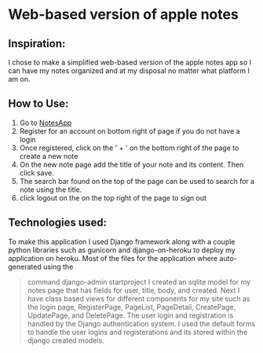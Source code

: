 # Web-based version of apple notes

## Inspiration:
I chose to make a simplified web-based version of the apple notes app so I can have my notes organized and at my disposal no matter what platform I am on.

## How to Use:
1. Go to [NotesApp](https://angad-notes-app.herokuapp.com/)
2. Register for an account on bottom right of page if you do not have a login
3. Once registered, click on the ' + ' on the bottom right of the page to create a new note
4. On the new note page add the title of your note and its content. Then click save.
5. The search bar found on the top of the page can be used to search for a note using the title.
6. click logout on the on the top right of the page to sign out


## Technologies used:
To make this application I used Django framework along with a couple python libraries such as gunicorn and django-on-heroku to deploy my application on heroku.
Most of the files for the application where auto-generated using the 
> command django-admin startproject
I created an sqlite model for my notes page that has fields for user, title, body, and created. Next I have class based views for different components for my site such as the login page, RegisterPage, PageList, PageDetail, CreatePage, UpdatePage, and DeletePage.
The user login and registration is handled by the Django authentication system. I used the default forms to handle the user logins and registerations and its stored within the django created models.